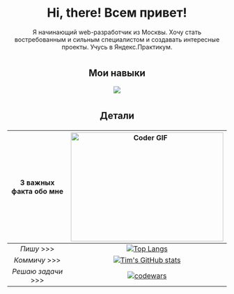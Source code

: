 # <h1 align='center'>Hi, there! Всем привет!</h1>
<p align='center'> Я начинающий web-разработчик из Москвы. Хочу стать востребованным и сильным специалистом и создавать интересные проекты. Учусь в Яндекс.Практикум.</p>

# <h2 align='center'>Мои навыки</h2>
<p align="center">
  <a href="https://skillicons.dev">
    <img src="https://skillicons.dev/icons?i=js,html,css,sass,typescript,github,figma,webpack,vscode" />
  </a>
</p>

# <h2 align='center'>Детали</p>

| 3 важных факта обо мне  | <img alt="Coder GIF" height=250 width=350 src="https://physicsgurukul.files.wordpress.com/2019/02/character-1.gif" /> |
| :---:  | :---: |
| <i>Пишу</i> >>> | [![Top Langs](https://github-readme-stats.vercel.app/api/top-langs/?username=timgub3009&layout=compact)](https://github.com/timgub3009/github-readme-stats)  |
| <i>Коммичу</i> >>>  | [![Tim's GitHub stats](https://github-readme-stats.vercel.app/api?username=timgub3009)](https://github.com/timgub3009/github-readme-stats) |
| <i>Решаю задачи</i> >>> | [![codewars](https://www.codewars.com/users/timgub3009/badges/small)](https://www.codewars.com/users/timgub3009)   |


